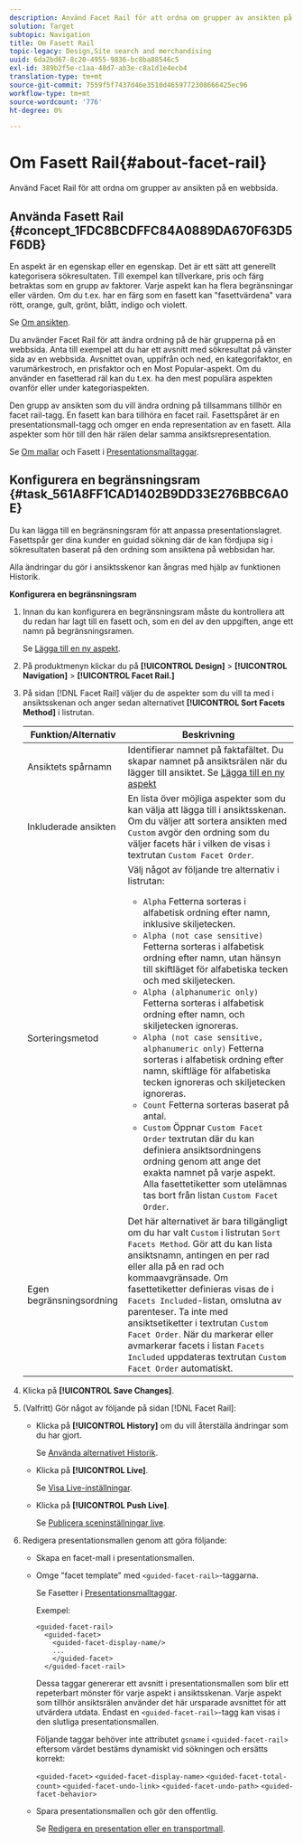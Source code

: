```yaml
---
description: Använd Facet Rail för att ordna om grupper av ansikten på en webbsida.
solution: Target
subtopic: Navigation
title: Om Fasett Rail
topic-legacy: Design,Site search and merchandising
uuid: 6da2bd67-8c20-4955-9836-bc8ba88546c5
exl-id: 389b2f5e-c1aa-48d7-ab3e-c8a1d1e4ecb4
translation-type: tm+mt
source-git-commit: 7559f5f7437d46e3510d4659772308666425ec96
workflow-type: tm+mt
source-wordcount: '776'
ht-degree: 0%

---
```


# Om Fasett Rail{#about-facet-rail}

Använd Facet Rail för att ordna om grupper av ansikten på en webbsida.

## Använda Fasett Rail {#concept_1FDC8BCDFFC84A0889DA670F63D5F6DB}

En aspekt är en egenskap eller en egenskap. Det är ett sätt att generellt kategorisera sökresultaten. Till exempel kan tillverkare, pris och färg betraktas som en grupp av faktorer. Varje aspekt kan ha flera begränsningar eller värden. Om du t.ex. har en färg som en fasett kan &quot;fasettvärdena&quot; vara rött, orange, gult, grönt, blått, indigo och violett.

Se [Om ansikten](../c-about-design-menu/c-about-facets.md#concept_FA912B3B41EE493DB2F492D188457FF5).

Du använder Facet Rail för att ändra ordning på de här grupperna på en webbsida. Anta till exempel att du har ett avsnitt med sökresultat på vänster sida av en webbsida. Avsnittet ovan, uppifrån och ned, en kategorifaktor, en varumärkestroch, en prisfaktor och en Most Popular-aspekt. Om du använder en fasetterad räl kan du t.ex. ha den mest populära aspekten ovanför eller under kategoriaspekten.

Den grupp av ansikten som du vill ändra ordning på tillsammans tillhör en facet rail-tagg. En fasett kan bara tillhöra en facet rail. Fasettspåret är en presentationsmall-tagg och omger en enda representation av en fasett. Alla aspekter som hör till den här rälen delar samma ansiktsrepresentation.

Se [Om mallar](../c-about-design-menu/c-about-templates.md#concept_06EB481B14864E18A8AE2BCD1D6EF0B5) och Fasett i [Presentationsmalltaggar](../c-appendices/c-templates.md#reference_F1BBF616BCEC4AD7B2548ECD3CA74C64).

## Konfigurera en begränsningsram {#task_561A8FF1CAD1402B9DD33E276BBC6A0E}

Du kan lägga till en begränsningsram för att anpassa presentationslagret. Fasettspår ger dina kunder en guidad sökning där de kan fördjupa sig i sökresultaten baserat på den ordning som ansiktena på webbsidan har.

<!-- 

t_configuring_facet_rail.xml

-->

Alla ändringar du gör i ansiktsskenor kan ångras med hjälp av funktionen Historik.

**Konfigurera en begränsningsram**

1. Innan du kan konfigurera en begränsningsram måste du kontrollera att du redan har lagt till en fasett och, som en del av den uppgiften, ange ett namn på begränsningsramen.

   Se [Lägga till en ny aspekt](../c-about-design-menu/c-about-facets.md#task_FC07BFFA62CA4B718D6CBF4F2855C89B).
1. På produktmenyn klickar du på **[!UICONTROL Design]** > **[!UICONTROL Navigation]** > **[!UICONTROL Facet Rail.]**
1. På sidan [!DNL Facet Rail] väljer du de aspekter som du vill ta med i ansiktsskenan och anger sedan alternativet **[!UICONTROL Sort Facets Method]** i listrutan.

   <!-- 
   r_facet_rail_options.xml
   -->

   | Funktion/Alternativ | Beskrivning |
   |--- |--- |
   | Ansiktets spårnamn | Identifierar namnet på faktafältet.  Du skapar namnet på ansiktsrälen när du lägger till ansiktet.  Se [Lägga till en ny aspekt](../c-about-design-menu/c-about-facets.md#task_FC07BFFA62CA4B718D6CBF4F2855C89B) |
   | Inkluderade ansikten | En lista över möjliga aspekter som du kan välja att lägga till i ansiktsskenan.  Om du väljer att sortera ansikten med `Custom` avgör den ordning som du väljer facets här i vilken de visas i textrutan `Custom Facet Order`. |
   | Sorteringsmetod | Välj något av följande tre alternativ i listrutan:<ul><li>`Alpha` Fetterna sorteras i alfabetisk ordning efter namn, inklusive skiljetecken.</li><li>`Alpha (not case sensitive)` Fetterna sorteras i alfabetisk ordning efter namn, utan hänsyn till skiftläget för alfabetiska tecken och med skiljetecken. </li><li>`Alpha (alphanumeric only)` Fetterna sorteras i alfabetisk ordning efter namn, och skiljetecken ignoreras. </li><li>`Alpha (not case sensitive, alphanumeric only)` Fetterna sorteras i alfabetisk ordning efter namn, skiftläge för alfabetiska tecken ignoreras och skiljetecken ignoreras. </li><li>`Count` Fetterna sorteras baserat på antal. </li><li>`Custom` Öppnar  `Custom Facet Order` textrutan där du kan definiera ansiktsordningens ordning genom att ange det exakta namnet på varje aspekt. Alla fasettetiketter som utelämnas tas bort från listan `Custom Facet Order`.</li></ul> |
   | Egen begränsningsordning | Det här alternativet är bara tillgängligt om du har valt `Custom` i listrutan `Sort Facets Method`.  Gör att du kan lista ansiktsnamn, antingen en per rad eller alla på en rad och kommaavgränsade. Om fasettetiketter definieras visas de i `Facets Included`-listan, omslutna av parenteser.  Ta inte med ansiktsetiketter i textrutan `Custom Facet Order`.  När du markerar eller avmarkerar facets i listan `Facets Included` uppdateras textrutan `Custom Facet Order` automatiskt. |

1. Klicka på **[!UICONTROL Save Changes]**.
1. (Valfritt) Gör något av följande på sidan [!DNL Facet Rail]:

   * Klicka på **[!UICONTROL History]** om du vill återställa ändringar som du har gjort.

      Se [Använda alternativet Historik](../t-using-the-history-option.md#task_70DD3F87A67242BBBD2CB27156F43002).

   * Klicka på **[!UICONTROL Live]**.

      Se [Visa Live-inställningar](../c-about-staging.md#task_401A0EBDB5DB4D4CA933CBA7BECDC10F).

   * Klicka på **[!UICONTROL Push Live]**.

      Se [Publicera sceninställningar live](../c-about-staging.md#task_44306783B4C0408AAA58B471DAF2D9A4).

1. Redigera presentationsmallen genom att göra följande:

   * Skapa en facet-mall i presentationsmallen.
   * Omge &quot;facet template&quot; med `<guided-facet-rail>`-taggarna.

      Se Fasetter i [Presentationsmalltaggar](../c-appendices/c-templates.md#reference_F1BBF616BCEC4AD7B2548ECD3CA74C64).

      Exempel:

      ```
      <guided-facet-rail>
        <guided-facet>
          <guided-facet-display-name/>
          ...
          </guided-facet>
        </guided-facet-rail>
      ```

      Dessa taggar genererar ett avsnitt i presentationsmallen som blir ett repeterbart mönster för varje aspekt i ansiktsskenan. Varje aspekt som tillhör ansiktsrälen använder det här ursparade avsnittet för att utvärdera utdata. Endast en `<guided-facet-rail>`-tagg kan visas i den slutliga presentationsmallen.

      Följande taggar behöver inte attributet `gsname` i `<guided-facet-rail>` eftersom värdet bestäms dynamiskt vid sökningen och ersätts korrekt:

      `<guided-facet>`
      `<guided-facet-display-name>`
      `<guided-facet-total-count>`
      `<guided-facet-undo-link>`
      `<guided-facet-undo-path>`
      `<guided-facet-behavior>`

   * Spara presentationsmallen och gör den offentlig.

      Se [Redigera en presentation eller en transportmall](../c-about-design-menu/c-about-templates.md#task_800E0E2265C34C028C92FEB5A1243EC3).
